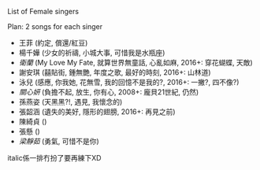 List of Female singers

Plan: 2 songs for each singer

- 王菲 (約定, 償還/紅豆)
- 楊千嬅 (少女的祈禱, 小城大事, 可惜我是水瓶座)
- *衛蘭* (My Love My Fate, 就算世界無童話, 心亂如麻, 2016+: 穿花蝴蝶, 天敵)
- 謝安琪 (囍貼街, 鍾無艷, 年度之歌, 最好的時刻, 2016+: 山林道)
- 泳兒 (感應, 你我她, 花無雪, 我的回憶不是我的?, 2016+: 一撇?, 四不像?)
- *關心妍* (負擔不起, 放生, 你有心, 2008+: 龐貝21世紀, 仍然)
- 孫燕姿 (天黑黑?!, 遇見, 我懷念的)
- 張韶涵 (遺失的美好, 隱形的翅膀, 2016+: 再見之前)
- 陳綺貞 ()
- 張懸 ()
- *梁靜茹* (勇氣, 可惜不是你)

italic係一排冇扮了要再練下XD
